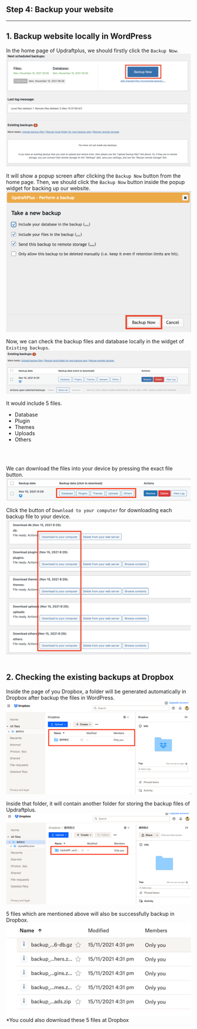 ## **Step 4: Backup your website**
---
## 1. Backup website locally in WordPress
In the home page of Updraftplus, we should firstly click the `Backup Now`.
![Image](./assets/upBButton.png)

It will show a popup screen after clicking the `Backup Now` button from the home page. Then, we should click the `Backup Now` button inside the popup widget for backing up our website.
![Image](./assets/upConfirmBB.png)

Now, we can check the backup files and database locally in the widget of `Existing backups`.
![Image](./assets/upEBackup.png)

It would include 5 files.
<ul>
    <li>Database</li>
    <li>Plugin</li>
    <li>Themes</li>
    <li>Uploads</li>
    <li>Others</li>
</ul>
<br></br>

We can download the files into your device by pressing the exact file button.
![Image](./assets/upExactFile.png)

Click the button of `Download to your computer` for downloading each backup file to your device.
![Image](./assets/upComputer.png)
<br></br>

## 2. Checking the existing backups at Dropbox
Inside the page of you Dropbox, a folder will be generated automatically in Dropbox after backup the files in WordPress.
![Image](./assets/upDropboxHome.png)

Inside that folder, it will contain another folder for storing the backup files of Updraftplus.
![Image](./assets/upDropboxHome2.png)

5 files which are mentioned above will also be successfully backup in Dropbox.
![Image](./assets/upFiles.png)
*You could also download these 5 files at Dropbox